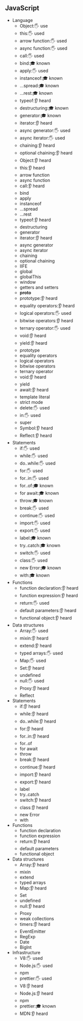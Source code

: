 ## JavaScript

- Language
  - Object:🖐️ use
  - this:🖐️ used
  - arrow function:🖐️ used
  - async function:🖐️ used
  - call:🖐️ used
  - bind:🎓 known
  - apply:🖐️ used
  - instanceof:🎓 known
  - ...spread:🎓 known
  - ...rest:🎓 known
  - typeof:👂 heard
  - destructuring:🎓 known
  - generator:🎓 known
  - iterator:👂 heard
  - async generator:🖐️ used
  - async iterator:🖐️ used
  - chaining:👂 heard
  - optional chaining:👂 heard
  - Object:👂 heard
  - this:👂 heard
  - arrow function
  - async function
  - call:👂 heard
  - bind
  - apply
  - instanceof
  - ...spread
  - ...rest
  - typeof:👂 heard
  - destructuring
  - generator
  - iterator:👂 heard
  - async generator
  - async iterator
  - chaining
  - optional chaining
  - IIFE
  - global
  - globalThis
  - window
  - getters and setters
  - __proto__
  - prototype:👂 heard
  - equality operators:👂 heard
  - logical operators:🖐️ used
  - bitwise operators:👂 heard
  - ternary operator:🖐️ used
  - void:👂 heard
  - yield:👂 heard
  - prototype
  - equality operators
  - logical operators
  - bitwise operators
  - ternary operator
  - void:👂 heard
  - yield
  - await:👂 heard
  - template literal
  - strict mode
  - delete:🖐️ used
  - in:🖐️ used
  - super
  - Symbol:👂 heard
  - Reflect:👂 heard
- Statements
  - if:🖐️ used
  - while:🖐️ used
  - do..while:🖐️ used
  - for:🖐️ used
  - for..in:🖐️ used
  - for..of:🎓 known
  - for await:🎓 known
  - throw:🎓 known
  - break:🖐️ used
  - continue:🖐️ used
  - import:🖐️ used
  - export:🖐️ used
  - label:🎓 known
  - try..catch:🎓 known
  - switch:🖐️ used
  - class:🖐️ used
  - new Error:🎓 known
  - with:🎓 known
- Functions
  - function declaration:👂 heard
  - function expression:👂 heard
  - return:🖐️ used
  - default parameters:👂 heard
  - functional object:👂 heard
- Data structures
  - Array:🖐️ used
  - mixin:👂 heard
  - extend:👂 heard
  - typed arrays:🖐️ used
  - Map:🖐️ used
  - Set:👂 heard
  - undefined
  - null:🖐️ used
  - Proxy:👂 heard
  - Reflect
- Statements
  - if:👂 heard
  - while:👂 heard
  - do..while:👂 heard
  - for:👂 heard
  - for..in:👂 heard
  - for..of
  - for await
  - throw
  - break:👂 heard
  - continue:👂 heard
  - import:👂 heard
  - export:👂 heard
  - label
  - try..catch
  - switch:👂 heard
  - class:👂 heard
  - new Error
  - with
- Functions
  - function declaration
  - function expression
  - return:👂 heard
  - default parameters
  - functional object
- Data structures
  - Array:👂 heard
  - mixin
  - extend
  - typed arrays
  - Map:👂 heard
  - Set
  - undefined
  - null:👂 heard
  - Proxy
  - weak collections
  - timers:👂 heard
  - EventEmitter
  - RegExp
  - Date
  - BigInt
- Infrastructure
  - V8:🖐️ used
  - Node.js:🖐️ used
  - npm
  - prettier:🖐️ used
  - V8:👂 heard
  - Node.js:👂 heard
  - npm
  - prettier:🎓 known
  - MDN:👂 heard
